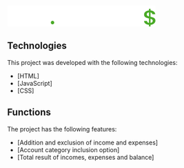<img src= "./assets/logo.svg" alt= "Logo Dev Finance">

## Technologies

This project was developed with the following technologies:

- [HTML]
- [JavaScript]
- [CSS]


## Functions

The project has the following features:

- [Addition and exclusion of income and expenses]
- [Account category inclusion option]
- [Total result of incomes, expenses and balance]
